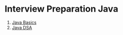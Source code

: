 # Interview Preparation Java

1. [Java Basics](https://github.com/prasidh-agg/interview-prep/blob/main/01_Java_Basics.md)
2. [Java DSA](https://github.com/prasidh-agg/interview-prep/blob/main/02_Java_DSA.md)
